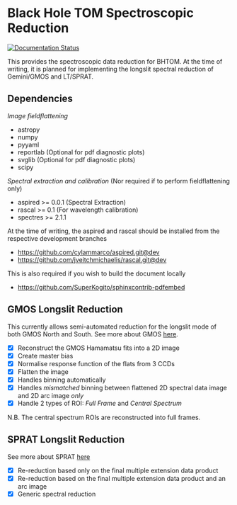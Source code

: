 # Black Hole TOM Spectroscopic Reduction

[![Documentation Status](https://readthedocs.org/projects/bhtom-spec/badge/?version=latest)](https://bhtom-spec.readthedocs.io/en/latest/?badge=latest)

This provides the spectroscopic data reduction for BHTOM. At the time of
writing, it is planned for implementing the longslit spectral reduction of
Gemini/GMOS and LT/SPRAT.

## Dependencies

_Image fieldflattening_
* astropy
* numpy
* pyyaml
* reportlab (Optional for pdf diagnostic plots)
* svglib (Optional for pdf diagnostic plots)
* scipy

_Spectral extraction and calibration_ (Nor required if to perform fieldflattening only)
* aspired >= 0.0.1 (Spectral Extraction)
* rascal >= 0.1 (For wavelength calibration)
* spectres >= 2.1.1

At the time of writing, the aspired and rascal should be installed from the respective development branches
* https://github.com/cylammarco/aspired.git@dev
* https://github.com/jveitchmichaelis/rascal.git@dev

This is also required if you wish to build the document locally

+ https://github.com/SuperKogito/sphinxcontrib-pdfembed

## GMOS Longslit Reduction

This currently allows semi-automated reduction for the longslit mode of both GMOS North and South. See more about GMOS [here](https://www.gemini.edu/instrumentation/current-instruments/gmos).

- [x] Reconstruct the GMOS Hamamatsu fits into a 2D image
- [x] Create master bias
- [x] Normalise response function of the flats from 3 CCDs
- [x] Flatten the image
- [x] Handles binning automatically
- [x] Handles _mismatched_ binning between flattened 2D spectral data image and 2D arc image *only*
- [x] Handle 2 types of ROI: _Full Frame_ and _Central Spectrum_

N.B. The central spectrum ROIs are reconstructed into full frames.

## SPRAT Longslit Reduction

See more about SPRAT [here](http://telescope.livjm.ac.uk/TelInst/Inst/SPRAT/)

- [x] Re-reduction based only on the final multiple extension data product
- [x] Re-reduction based on the final multiple extension data product and an arc image
- [x] Generic spectral reduction
